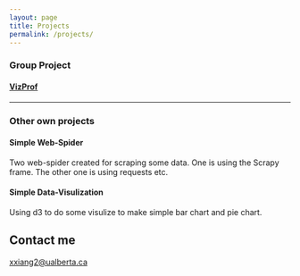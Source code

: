 ```yaml
---
layout: page
title: Projects
permalink: /projects/
---
```

### Group Project
#### [VizProf](https://vizprof-levelupteam13.github.io/vizProf/#/)
#### [](https://vizprof-levelupteam13.github.io/vizProf/#/)
***
### Other own projects
#### Simple Web-Spider
Two web-spider created for scraping some data. One is using the Scrapy frame. The other one is using requests etc.

#### Simple Data-Visulization 
Using d3 to do some visulize to make simple bar chart and pie chart.

## Contact me
xxiang2@ualberta.ca
